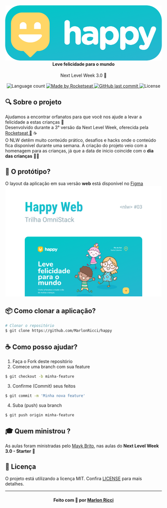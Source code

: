 <h4 align="center">
    <img alt="" src=".github/logo.png" />
    <br/>
    Leve felicidade para o mundo
    <br/>
</h4>

<p align="center">
  Next Level Week 3.0 🚀
  <br/>
  <br/>

  <img alt="Language count" src="https://img.shields.io/github/repo-size/MarlonRicci/happy"/>

  <a href="https://rocketseat.com.br">
    <img alt="Made by Rocketseat" src="https://img.shields.io/badge/made%20by-Rocketseat-%237519C1"/>
  </a>

  <a href="https://github.com/MarlonRicci/happy/commits/master">
    <img alt="GitHub last commit" src="https://img.shields.io/github/last-commit/MarlonRicci/happy"/>
  </a>

  <img alt="License" src="https://img.shields.io/github/license/MarlonRicci/happy"/>
</p>

## :mag: Sobre o projeto

Ajudamos a encontrar orfanatos para que você nos ajude a levar a felicidade a estas crianças :basketball:  
Desenvolvido durante a 3° versão da Next Level Week, oferecida pela [Rocketseat :rocket:][url-rocketseat] :coffee:  
O NLW detêm muito conteúdo prático, desafios e hacks onde o conteúdo fica disponível durante uma semana.
A criação do projeto veio com a homenagem para as crianças, já que a data de inicio coincide com o **dia das crianças** :boy::baby:

## :art: O protótipo?

O layout da aplicação em sua versão **web** está disponível no [Figma][url-figma]  
![Capa Happy Web](.github/capaWeb.png)

## :package: Como clonar a aplicação?

```bash
# Clonar o repositório
$ git clone https://github.com/MarlonRicci/happy
```

## :coffee: Como posso ajudar?

1. Faça o Fork deste repositório
2. Comece uma branch com sua feature

```bash
$ git checkout -b minha-feature
```

3. Confirme (Commit) seus feitos

```bash
$ git commit -m 'Minha nova feature'
```

4. Suba (push) sua branch

```bash
$ git push origin minha-feature
```

## :mortar_board: Quem ministrou ?

As aulas foram ministradas pelo [Mayk Brito][mayk], nas aulas do **Next Level Week 3.0 - Starter** :rocket:

## :page_with_curl: Licença

O projeto está utilizando a licença MIT. Confira [LICENSE][license] para mais detalhes.

---

<h4 align="center">
Feito com 💜 por <a href="https://www.linkedin.com/in/marlon-ricci/" target="_blank">Marlon Ricci</a>
</h4>
 
[url-figma]: https://www.figma.com/file/muxL0mtvXnHmN7SJ3jhFnC/Happy-Web?node-id=0%3A1
[url-node]: https://nodejs.org/pt-br/
[url-rocketseat]: https://rocketseat.com.br/
[url-git]: https://git-scm.com/
[url-vs]: https://code.visualstudio.com/
[url-npm]: https://www.npmjs.com/
[url-yarn]: https://yarnpkg.com/
[mayk]: https://github.com/maykbrito
[license]: https://github.com/MarlonRicci/happy/blob/master/LICENSE.md
